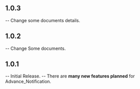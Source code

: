 
## 1.0.3

-- Change some documents details.

## 1.0.2

-- Change Some documents.

## 1.0.1

-- Initial Release.
-- There are **many new features planned** for Advance_Notification.
